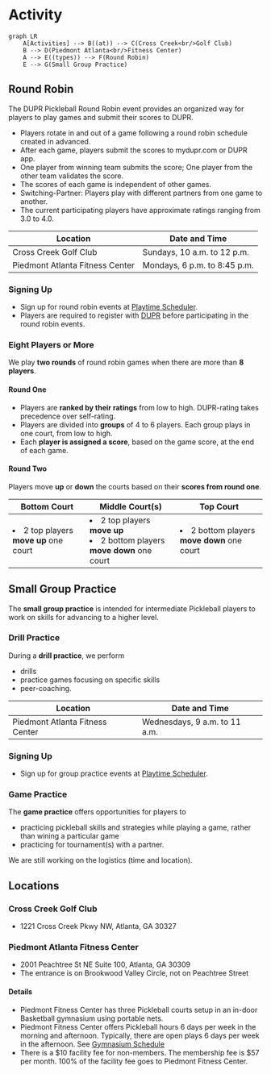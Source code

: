 # Activity

```mermaid
graph LR
    A[Activities] --> B((at)) --> C(Cross Creek<br/>Golf Club)
    B --> D(Piedmont Atlanta<br/>Fitness Center)
    A --> E((types)) --> F(Round Robin)
    E --> G(Small Group Practice)
```

## Round Robin

The DUPR Pickleball Round Robin event provides an organized way for players to play games and submit their scores to DUPR.

- Players rotate in and out of a game following a round robin schedule created in advanced.
- After each game, players submit the scores to mydupr.com or DUPR app. 
- One player from winning team submits the score; One player from the other team validates the score. 
- The scores of each game is independent of other games.
- Switching-Partner: Players play with different partners from one game to another.
- The current participating players have approximate ratings ranging from 3.0 to 4.0.

| Location | Date and Time |
| ----------- | ----------- |
| Cross Creek Golf Club | Sundays, 10 a.m. to 12 p.m. |
| Piedmont Atlanta Fitness Center | Mondays, 6 p.m. to 8:45 p.m. | 

### Signing Up
- Sign up for round robin events at [Playtime Scheduler](https://playtimescheduler.com/).  
- Players are required to register with [DUPR](https://mydupr.com/) before participating in the round robin events. 

### Eight Players or More

We play **two rounds** of round robin games when there are more than **8 players**.  

#### Round One
- Players are **ranked by their ratings** from low to high.  DUPR-rating takes precedence over self-rating.
- Players are divided into **groups** of 4 to 6 players.  Each group plays in one court, from low to high.  
- Each **player is assigned a score**, based on the game score, at the end of each game. 

#### Round Two
Players move **up**  or **down** the courts based on their **scores from round one**.

| Bottom Court | Middle Court(s) | Top Court
| ----------- | ----------- | ----------- | 
| <li>2 top players **move up** one court</li> | <li>2 top players **move up**</li><li> 2 bottom players **move down** one court</li> |  <li>2 bottom players **move down** one court</li> |


## Small Group Practice
The **small group practice** is intended for intermediate Pickleball players to work on skills for advancing to a higher level.  

### Drill Practice
During a **drill practice**, we perform 
- drills
- practice games focusing on specific skills
- peer-coaching.

| Location | Date and Time |
| ----------- | ----------- |
| Piedmont Atlanta Fitness Center | Wednesdays, 9 a.m. to 11 a.m. | 

### Signing Up
- Sign up for group practice events at [Playtime Scheduler](https://playtimescheduler.com/). 

### Game Practice

The **game practice** offers opportunities for players to 
- practicing pickleball skills and strategies while playing a game, rather than wining a particular game
- practicing for tournament(s) with a partner.

We are still working on the logistics (time and location). 

## Locations

### Cross Creek Golf Club
- 1221 Cross Creek Pkwy NW, Atlanta, GA 30327

### Piedmont Atlanta Fitness Center
- 2001 Peachtree St NE Suite 100, Atlanta, GA 30309
- The entrance is on Brookwood Valley Circle, not on Peachtree Street

#### Details
- Piedmont Fitness Center has three Pickleball courts setup in an in-door Basketball gymnasium using portable nets. 
- Piedmont Fitness Center offers Pickleball hours 6 days per week in the morning and afternoon. Typically, there are open plays 6 days per week in the afternoon. See [Gymnasium Schedule](https://www.piedmont.org/media/file/PAH-Gymnasium-Schedule.pdf)
- There is a $10 facility fee for non-members.  The membership fee is $57 per month. 100% of the facility fee goes to Piedmont Fitness Center. 
